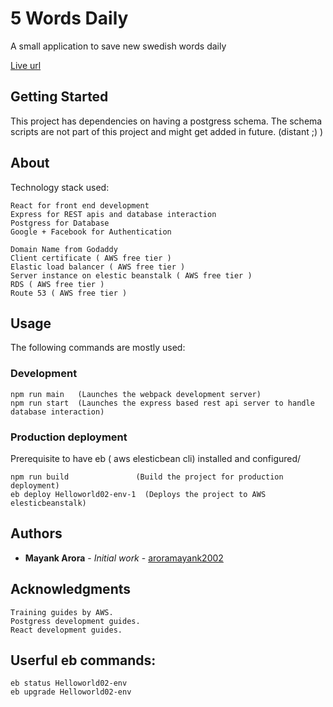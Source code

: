 # 5 Words Daily

A small application to save new swedish words daily

[Live url](https://www.5wordsdaily.live)



## Getting Started

This project has dependencies on having a postgress schema.
The schema scripts are not part of this project and might get added in future. (distant ;) )

## About

Technology stack used:
```
React for front end development
Express for REST apis and database interaction
Postgress for Database
Google + Facebook for Authentication

Domain Name from Godaddy
Client certificate ( AWS free tier )
Elastic load balancer ( AWS free tier )
Server instance on elestic beanstalk ( AWS free tier )
RDS ( AWS free tier )
Route 53 ( AWS free tier )
```
## Usage

The following commands are mostly used:

### Development

```
npm run main   (Launches the webpack development server)
npm run start  (Launches the express based rest api server to handle database interaction)
```

### Production deployment

Prerequisite to have eb ( aws elesticbean cli) installed and configured/

```
npm run build               (Build the project for production deployment)
eb deploy Helloworld02-env-1  (Deploys the project to AWS elesticbeanstalk)
```

## Authors

* **Mayank Arora** - *Initial work* - [aroramayank2002](https://github.com/aroramayank2002)

## Acknowledgments

```
Training guides by AWS.
Postgress development guides.
React development guides.
```
## Userful eb commands:
```
eb status Helloworld02-env
eb upgrade Helloworld02-env
```